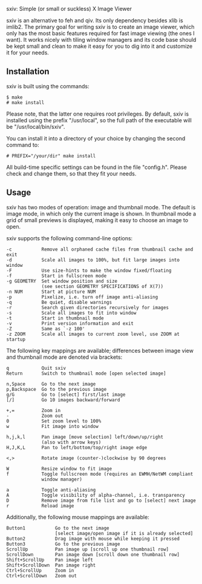 sxiv: Simple (or small or suckless) X Image Viewer

sxiv is an alternative to feh and qiv. Its only dependency besides xlib is
imlib2. The primary goal for writing sxiv is to create an image viewer, which
only has the most basic features required for fast image viewing (the ones I
want). It works nicely with tiling window managers and its code base should be
kept small and clean to make it easy for you to dig into it and customize it
for your needs.

Installation
------------
sxiv is built using the commands:

    $ make
    # make install

Please note, that the latter one requires root privileges.
By default, sxiv is installed using the prefix "/usr/local", so the full path
of the executable will be "/usr/local/bin/sxiv".

You can install it into a directory of your choice by changing the second
command to:

    # PREFIX="/your/dir" make install

All build-time specific settings can be found in the file "config.h". Please
check and change them, so that they fit your needs.

Usage
-----
sxiv has two modes of operation: image and thumbnail mode. The default is image
mode, in which only the current image is shown. In thumbnail mode a grid of
small previews is displayed, making it easy to choose an image to open.

sxiv supports the following command-line options:

    -c           Remove all orphaned cache files from thumbnail cache and exit
    -d           Scale all images to 100%, but fit large images into window
    -F           Use size-hints to make the window fixed/floating
    -f           Start in fullscreen mode
    -g GEOMETRY  Set window position and size
                 (see section GEOMETRY SPECIFICATIONS of X(7))
    -n NUM       Start at picture NUM
    -p           Pixelize, i.e. turn off image anti-aliasing
    -q           Be quiet, disable warnings
    -r           Search given directories recursively for images
    -s           Scale all images to fit into window
    -t           Start in thumbnail mode
    -v           Print version information and exit
    -Z           Same as `-z 100'
    -z ZOOM      Scale all images to current zoom level, use ZOOM at startup

The following key mappings are available; differences between image view and
thumbnail mode are denoted via brackets:

    q            Quit sxiv
    Return       Switch to thumbnail mode [open selected image]

    n,Space      Go to the next image
    p,Backspace  Go to the previous image
    g/G          Go to [select] first/last image
    [/]          Go 10 images backward/forward

    +,=          Zoom in
    -            Zoom out
    0            Set zoom level to 100%
    w            Fit image into window

    h,j,k,l      Pan image [move selection] left/down/up/right
                 (also with arrow keys)
    H,J,K,L      Pan to left/bottom/top/right image edge

    <,>          Rotate image (counter-)clockwise by 90 degrees

    W            Resize window to fit image
    f            Toggle fullscreen mode (requires an EWMH/NetWM compliant
                 window manager)

    a            Toggle anti-aliasing
    A            Toggle visibility of alpha-channel, i.e. transparency
    D            Remove image from file list and go to [select] next image
    r            Reload image

Additionally, the following mouse mappings are available:

    Button1           Go to the next image
                      [select image/open image if it is already selected]
    Button2           Drag image with mouse while keeping it pressed
    Button3           Go to the previous image
    ScrollUp          Pan image up [scroll up one thumbnail row]
    ScrollDown        Pan image down [scroll down one thumbnail row]
    Shift+ScrollUp    Pan image left
    Shift+ScrollDown  Pan image right
    Ctrl+ScrollUp     Zoom in
    Ctrl+ScrollDown   Zoom out
